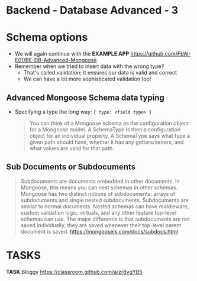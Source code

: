 # Backend - Database Advanced - 3

# Schema options

- We will again continue with the **EXAMPLE APP** https://github.com/FbW-E01/BE-DB-Advanced-Mongoose
- Remember when we tried to insert data with the wrong type?
    - That's called validation; it ensures our data is valid and correct
    - We can have a lot more sophisticated validation too!

## Advanced Mongoose Schema data typing

- Specifying a type the long way: `{ type: <field type> }`
    > You can think of a Mongoose schema as the configuration object for a Mongoose model. A SchemaType is then a configuration object for an individual property. A SchemaType says what type a given path should have, whether it has any getters/setters, and what values are valid for that path.

## Sub Documents or Subdocuments

> Subdocuments are documents embedded in other documents. In Mongoose, this means you can nest schemas in other schemas. Mongoose has two distinct notions of subdocuments: arrays of subdocuments and single nested subdocuments.
> Subdocuments are similar to normal documents. Nested schemas can have middleware, custom validation logic, virtuals, and any other feature top-level schemas can use. The major difference is that subdocuments are not saved individually, they are saved whenever their top-level parent document is saved.
> https://mongoosejs.com/docs/subdocs.html


# TASKS
**TASK** Bloggy
    https://classroom.github.com/a/zr8vgYB5

